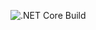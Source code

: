 ![.NET Core Build](https://github.com/maidadur/MyHouseMaido/workflows/.NET%20Core%20Build/badge.svg)
